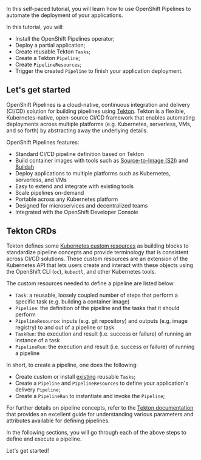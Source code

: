 In this self-paced tutorial, you will learn how to use OpenShift Pipelines to automate the deployment of your applications.

In this tutorial, you will:
* Install the OpenShift Pipelines operator;
* Deploy a partial application;
* Create reusable Tekton `Tasks`;
* Create a Tekton `Pipeline`;
* Create `PipelineResources`;
* Trigger the created `Pipeline` to finish your application deployment.

## Let's get started

OpenShift Pipelines is a cloud-native, continuous integration and delivery (CI/CD)
solution for building pipelines using [Tekton](https://tekton.dev). Tekton is
a flexible, Kubernetes-native, open-source CI/CD framework that enables automating
deployments across multiple platforms (e.g. Kubernetes, serverless, VMs, and so forth) by
abstracting away the underlying details.

OpenShift Pipelines features:

* Standard CI/CD pipeline definition based on Tekton
* Build container images with tools such as [Source-to-Image (S2I)](https://docs.openshift.com/container-platform/4.1/builds/understanding-image-builds.html#build-strategy-s2i_understanding-image-builds) and [Buildah](https://buildah.io/)
* Deploy applications to multiple platforms such as Kubernetes, serverless, and VMs
* Easy to extend and integrate with existing tools
* Scale pipelines on-demand
* Portable across any Kubernetes platform
* Designed for microservices and decentralized teams
* Integrated with the OpenShift Developer Console

## Tekton CRDs

Tekton defines some [Kubernetes custom resources](https://kubernetes.io/docs/concepts/extend-kubernetes/api-extension/custom-resources/)
as building blocks to standardize pipeline concepts and provide terminology that is consistent across CI/CD solutions. These custom resources are an extension of the Kubernetes API that lets users create and interact with these objects using the OpenShift CLI (`oc`), `kubectl`, and other Kubernetes tools.

The custom resources needed to define a pipeline are listed below:

* `Task`: a reusable, loosely coupled number of steps that perform a specific task (e.g. building a container image)
* `Pipeline`: the definition of the pipeline and the tasks that it should perform
* `PipelineResource`: inputs (e.g. git repository) and outputs (e.g. image registry) to and out of a pipeline or task
* `TaskRun`: the execution and result (i.e. success or failure) of running an instance of a task
* `PipelineRun`: the execution and result (i.e. success or failure) of running a pipeline


In short, to create a pipeline, one does the following:

* Create custom or install [existing](https://github.com/tektoncd/catalog) reusable `Tasks`;
* Create a `Pipeline` and `PipelineResources` to define your application's delivery `Pipeline`;
* Create a `PipelineRun` to instantiate and invoke the `Pipeline`;

For further details on pipeline concepts, refer to the [Tekton documentation](https://github.com/tektoncd/pipeline/tree/master/docs#learn-more)
that provides an excellent guide for understanding various parameters and attributes available for defining pipelines.

In the following sections, you will go through each of the above steps to define and execute a pipeline.

Let's get started!